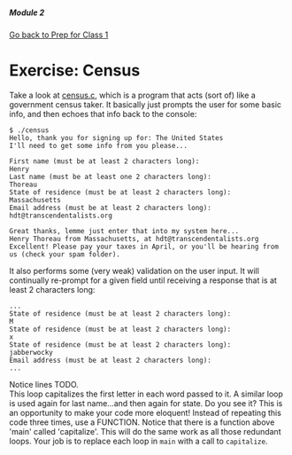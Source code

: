 ##### Module 2
[Go back to Prep for Class 1](../../class1-prep#functions)
# Exercise: Census

Take a look at [census.c](./census.c), which is a program that acts (sort of) like a government census taker. It basically just prompts the user for some basic info, and then echoes that info back to the console:

```
$ ./census
Hello, thank you for signing up for: The United States
I'll need to get some info from you please...

First name (must be at least 2 characters long):
Henry
Last name (must be at least one 2 characters long):
Thoreau
State of residence (must be at least 2 characters long):
Massachusetts
Email address (must be at least 2 characters long):
hdt@transcendentalists.org

Great thanks, lemme just enter that into my system here...
Henry Thoreau from Massachusetts, at hdt@transcendentalists.org
Excellent! Please pay your taxes in April, or you'll be hearing from us (check your spam folder).
```

It also performs some (very weak) validation on the user input. It will continually re-prompt for a given field until receiving a response that is at least 2 characters long:

```
...
State of residence (must be at least 2 characters long):
M
State of residence (must be at least 2 characters long):
x
State of residence (must be at least 2 characters long):
jabberwocky
Email address (must be at least 2 characters long):
...
```
  
Notice lines TODO.  
This loop capitalizes the first letter in each word passed to it.  A similar loop is used again for last name...and then again for state. Do you see it?  This is an opportunity to make your code more eloquent! Instead of repeating this code three times, use a FUNCTION.  Notice that there is a function above 'main' called 'capitalize'.  This will do the same work as all those redundant loops.  Your job is to replace each loop in `main` with a call to `capitalize`.
  
